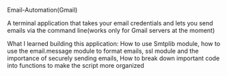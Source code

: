 Email-Automation(Gmail)


A terminal application that takes your email credentials and lets you send emails via the command line(works only for Gmail servers at the moment)

What I learned building this application:
 How to use Smtplib module,
 how to use the email.message module to format emails,
ssl module and the importance of securely sending emails, 
How to break down important code into functions to make the script more organized
